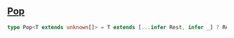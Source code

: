 ## [Pop](https://github.com/type-challenges/type-challenges/blob/main/questions/00016-medium-pop/README.md)

<!-- notecardId: 1739479087561 -->

```ts
type Pop<T extends unknown[]> = T extends [...infer Rest, infer _] ? Rest : [];
```
